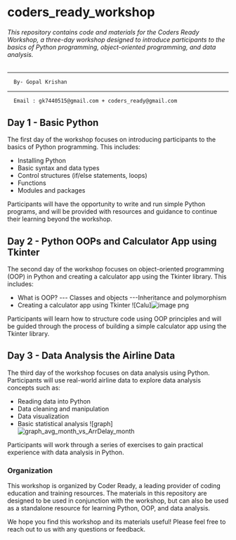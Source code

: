 # coders_ready_workshop
###### This repository contains code and materials for the Coders Ready Workshop, a three-day workshop designed to introduce participants to the basics of Python programming, object-oriented programming, and data analysis.
-------
      By- Gopal Krishan
                    
------
      Email : gk7440515@gmail.com + coders_ready@gmail.com 


## Day 1 - Basic Python
The first day of the workshop focuses on introducing participants to the basics of Python programming. This includes:

- Installing Python
- Basic syntax and data types
- Control structures (if/else statements, loops)
- Functions
- Modules and packages

Participants will have the opportunity to write and run simple Python programs, and will be provided with resources and guidance to continue their learning beyond the workshop.

## Day 2 - Python OOPs and Calculator App using Tkinter
The second day of the workshop focuses on object-oriented programming (OOP) in Python and creating a calculator app using the Tkinter library. This includes:

- What is OOP?
--- Classes and objects
---Inheritance and polymorphism
- Creating a calculator app using Tkinter
![Calu]![image png](https://github.com/Gk2004022/coders_ready_workshop/assets/121217824/273a986c-5771-4375-a7a5-bc8f422e03b0)


Participants will learn how to structure code using OOP principles and will be guided through the process of building a simple calculator app using the Tkinter library.

## Day 3 - Data Analysis the Airline Data
The third day of the workshop focuses on data analysis using Python. Participants will use real-world airline data to explore data analysis concepts such as:

- Reading data into Python
- Data cleaning and manipulation
- Data visualization
- Basic statistical analysis
![graph]![graph_avg_month_vs_ArrDelay_month](https://github.com/Gk2004022/coders_ready_workshop/assets/121217824/d8bacbac-522c-40b1-9dab-30e9e6f62056)


Participants will work through a series of exercises to gain practical experience with data analysis in Python.

### Organization
This workshop is organized by Coder Ready, a leading provider of coding education and training resources. The materials in this repository are designed to be used in conjunction with the workshop, but can also be used as a standalone resource for learning Python, OOP, and data analysis.

We hope you find this workshop and its materials useful! Please feel free to reach out to us with any questions or feedback.


